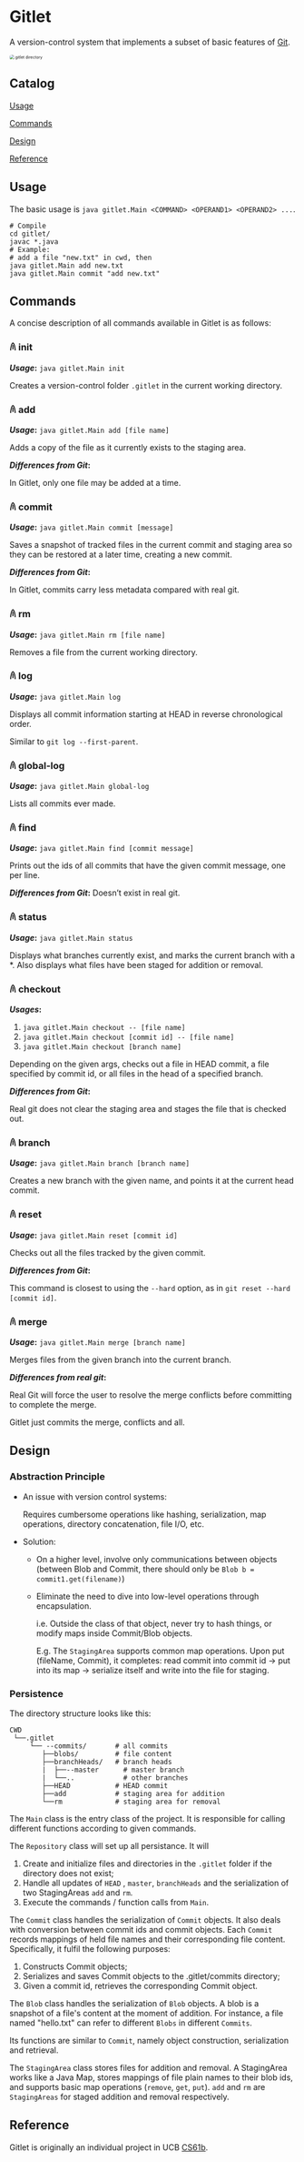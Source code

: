 # Gitlet

A version-control system that implements a subset of basic features of [Git](https://git-scm.com/).

<img src="./assets/image-20230728144509093.png#center" alt=".gitlet directory" style="border-radius: 8px; zoom: 50%;" />

## **Catalog**

[Usage](#usage)

[Commands](#commands)

[Design](#design)

[Reference](#reference)

## Usage

The basic usage is `java gitlet.Main <COMMAND> <OPERAND1> <OPERAND2> ...`.

```shell
# Compile
cd gitlet/
javac *.java
# Example:
# add a file "new.txt" in cwd, then
java gitlet.Main add new.txt
java gitlet.Main commit "add new.txt"
```

## Commands

A concise description of all commands available in Gitlet is as follows:

### 𐀴 init

***Usage*:** `java gitlet.Main init`

Creates a version-control folder `.gitlet` in the current working directory.

### 𐀴 add

***Usage*:** `java gitlet.Main add [file name]`

Adds a copy of the file as it currently exists to the staging area.

***Differences from Git*:** 

In Gitlet, only one file may be added at a time.

### 𐀴 commit

***Usage*:** `java gitlet.Main commit [message]`

Saves a snapshot of tracked files in the current commit and staging area so they can be restored at a later time, creating a new commit.

***Differences from Git*:** 

In Gitlet, commits carry less metadata compared with real git.

### 𐀴 rm

***Usage*:** `java gitlet.Main rm [file name]`

Removes a file from the current working directory.

### 𐀴 log

***Usage*:** `java gitlet.Main log`

Displays all commit information starting at HEAD in reverse chronological order.

Similar to `git log --first-parent`.

### 𐀴 global-log

***Usage*:** `java gitlet.Main global-log`

Lists all commits ever made.

### 𐀴 find

***Usage*:** `java gitlet.Main find [commit message]`

Prints out the ids of all commits that have the given commit message, one per line.

***Differences from Git*:** Doesn’t exist in real git.

### 𐀴 status

***Usage*:** `java gitlet.Main status`

Displays what branches currently exist, and marks the current branch with a *. Also displays what files have been staged for addition or removal.

### 𐀴 checkout

***Usages*:**

1. `java gitlet.Main checkout -- [file name]`
2. `java gitlet.Main checkout [commit id] -- [file name]`
3. `java gitlet.Main checkout [branch name]`

Depending on the given args, checks out a file in HEAD commit, a file specified by commit id, or all files in the head of a specified branch.

***Differences from Git*:** 

Real git does not clear the staging area and stages the file that is checked out. 

### 𐀴 branch

***Usage*:** `java gitlet.Main branch [branch name]`

Creates a new branch with the given name, and points it at the current head commit.

### 𐀴 reset

***Usage*:** `java gitlet.Main reset [commit id]`

Checks out all the files tracked by the given commit.

***Differences from Git*:** 

This command is closest to using the `--hard` option, as in `git reset --hard [commit id]`.

### 𐀴 merge

***Usage*:** `java gitlet.Main merge [branch name]`

Merges files from the given branch into the current branch.

***Differences from real git*:** 

Real Git will force the user to resolve the merge conflicts before committing to complete the merge. 

Gitlet just commits the merge, conflicts and all.

## Design

### Abstraction Principle

- An issue with version control systems:  

  Requires cumbersome operations like hashing, serialization, map operations, directory concatenation, file I/O, etc.

- Solution:

  - On a higher level, involve only communications between objects (between Blob and Commit, there should only be `Blob b = commit1.get(filename)`)
  
  - Eliminate the need to dive into low-level operations through encapsulation.
    
    i.e. Outside the class of that object, never try to hash things, or modify maps inside Commit/Blob objects.
    
    E.g. The `StagingArea` supports common map operations. Upon put (fileName, Commit), it completes: read commit into commit id -> put into its map -> serialize itself and write into the file for staging.

### Persistence

The directory structure looks like this:

```
CWD
 └──.gitlet
     └── --commits/       # all commits
        ├──blobs/         # file content
        ├──branchHeads/   # branch heads
        |  ├──--master      # master branch
        |  └──..            # other branches
        ├──HEAD	          # HEAD commit
        ├──add            # staging area for addition
        └──rm             # staging area for removal

```

The `Main` class is the entry class of the project. It is responsible for calling different functions according to given commands.

The `Repository` class will set up all persistance. It will

1. Create and initialize files and directories in the `.gitlet` folder if the directory does not exist;
2. Handle all updates of `HEAD` , `master`, `branchHeads` and the serialization of two StagingAreas `add` and `rm`.
3. Execute the commands / function calls from `Main`.

The `Commit` class handles the serialization of `Commit` objects. It also deals with conversion between commit ids and commit objects. Each `Commit` records mappings of held file names and their corresponding file content. Specifically, it fulfil the following purposes:

1. Constructs Commit objects;
2. Serializes and saves Commit objects to the .gitlet/commits directory;
3. Given a commit id, retrieves the corresponding Commit object.

The `Blob` class handles the serialization of `Blob` objects. A blob is a snapshot of a file's content at the moment of addition. For instance, a file named "hello.txt" can refer to different `Blobs` in different `Commits`. 

Its functions are similar to `Commit`, namely object construction, serialization and retrieval.

The `StagingArea` class stores files for addition and removal. A StagingArea works like a Java Map, stores mappings of file plain names to their blob ids, and supports basic map operations (`remove`, `get`, `put`). `add` and `rm` are `StagingAreas` for staged addition and removal respectively.

## Reference

Gitlet is originally an individual project in UCB [CS61b](https://sp21.datastructur.es/).
